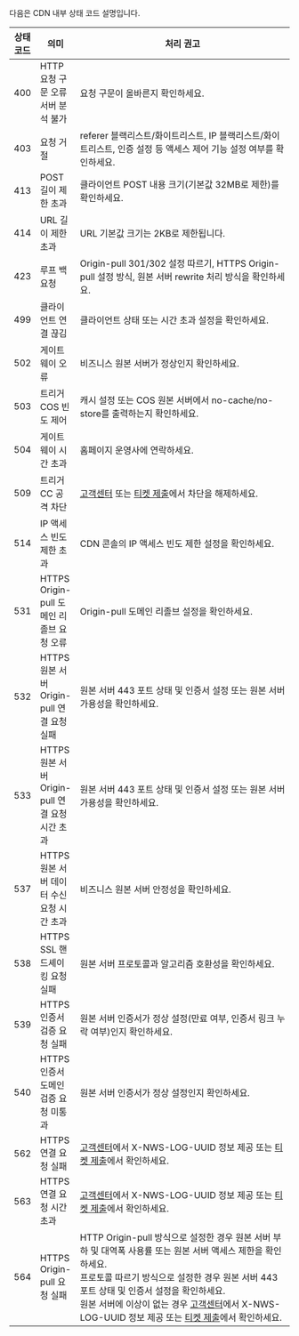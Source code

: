 <style>
table th:nth-of-type(3) {
	width: 586px;
}
</style>
다음은 CDN 내부 상태 코드 설명입니다.

| 상태 코드 | 의미                                         | 처리 권고                                                     |
| ----- | --------------------------------------------------- | ------------------------------------------------------------ |
| 400    | HTTP 요청 구문 오류<br/>서버 분석 불가 |요청 구문이 올바른지 확인하세요.                                  |
| 403    | 요청 거절                             | referer 블랙리스트/화이트리스트, IP 블랙리스트/화이트리스트, 인증 설정 등 액세스 제어 기능 설정 여부를 확인하세요. |
| 413    | POST 길이 제한 초과                    | 클라이언트 POST 내용 크기(기본값 32MB로 제한)를 확인하세요.           |
| 414    | URL 길이 제한 초과                     | URL 기본값 크기는 2KB로 제한됩니다.                                         |
| 423    | 루프 백 요청                             | Origin-pull 301/302 설정 따르기, HTTPS Origin-pull 설정 방식, 원본 서버 rewrite 처리 방식을 확인하세요. |
| 499    | 클라이언트 연결 끊김                   | 클라이언트 상태 또는 시간 초과 설정을 확인하세요.                               |
| 502    | 게이트웨이 오류                             | 비즈니스 원본 서버가 정상인지 확인하세요.                                       |
| 503    | 트리거 COS 빈도 제어                          | 캐시 설정 또는 COS 원본 서버에서 no-cache/no-store를 출력하는지 확인하세요.                 |
| 504    | 게이트웨이 시간 초과	                          |홈페이지 운영사에 연락하세요.              |
| 509    | 트리거 CC 공격 차단                     | [고객센터](https://intl.cloud.tencent.com/contact-sales ) 또는 [티켓 제출](https://console.cloud.tencent.com/workorder/category)에서 차단을 해제하세요.                             |
| 514    | IP 액세스 빈도 제한 초과                       | CDN 콘솔의 IP 액세스 빈도 제한 설정을 확인하세요.                                |
| 531    | HTTPS Origin-pull 도메인 리졸브 요청 오류            | Origin-pull 도메인 리졸브 설정을 확인하세요.                                       |
| 532    | HTTPS 원본 서버 Origin-pull 연결 요청 실패              | 원본 서버 443 포트 상태 및 인증서 설정 또는 원본 서버 가용성을 확인하세요.                  |
| 533    | HTTPS 원본 서버 Origin-pull 연결 요청 시간 초과               | 원본 서버 443 포트 상태 및 인증서 설정 또는 원본 서버 가용성을 확인하세요.                  |
| 537    | HTTPS 원본 서버 데이터 수신 요청 시간 초과            | 비즈니스 원본 서버 안정성을 확인하세요.                                         |
| 538    | HTTPS SSL 핸드셰이킹 요청 실패                | 원본 서버 프로토콜과 알고리즘 호환성을 확인하세요.                                 |
| 539    | HTTPS 인증서 검증 요청 실패                 | 원본 서버 인증서가 정상 설정(만료 여부, 인증서 링크 누락 여부)인지 확인하세요.       |
| 540    | HTTPS 인증서 도메인 검증 요청 미통과          | 원본 서버 인증서가 정상 설정인지 확인하세요.                                 |
| 562    | HTTPS 연결 요청 실패                    | [고객센터](https://intl.cloud.tencent.com/contact-sales )에서 X-NWS-LOG-UUID 정보 제공 또는 [티켓 제출](https://console.cloud.tencent.com/workorder/category)에서 확인하세요.   |
| 563    | HTTPS 연결 요청 시간 초과                    | [고객센터](https://intl.cloud.tencent.com/contact-sales )에서 X-NWS-LOG-UUID 정보 제공 또는 [티켓 제출](https://console.cloud.tencent.com/workorder/category)에서 확인하세요.   |
| 564    | HTTPS Origin-pull 요청 실패                    |HTTP Origin-pull 방식으로 설정한 경우 원본 서버 부하 및 대역폭 사용률 또는 원본 서버 액세스 제한을 확인하세요.</br>프로토콜 따르기 방식으로 설정한 경우 원본 서버 443 포트 상태 및 인증서 설정을 확인하세요.</br>원본 서버에 이상이 없는 경우 [고객센터](https://intl.cloud.tencent.com/contact-sales )에서 X-NWS-LOG-UUID 정보 제공 또는 [티켓 제출](https://console.cloud.tencent.com/workorder/category)에서 확인하세요.|












